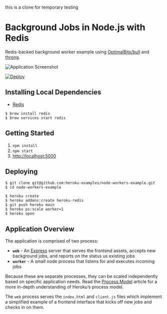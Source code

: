 this is a clone for temporary testing
 
# Background Jobs in Node.js with Redis

Redis-backed background worker example using [OptimalBits/bull](https://github.com/OptimalBits/bull) and [throng](https://github.com/hunterloftis/throng).

![Application Screenshot](https://user-images.githubusercontent.com/175496/55593654-80d41300-56f1-11e9-9366-2eb60bbcf38c.png)

[![Deploy](https://www.herokucdn.com/deploy/button.png)](https://heroku.com/deploy?template=https://github.com/heroku-examples/node-workers-example)

## Installing Local Dependencies

- [Redis](https://redis.io/)

```
$ brew install redis
$ brew services start redis
```

## Getting Started

1. `npm install`
2. `npm start`
3. [http://localhost:5000](http://localhost:5000)

## Deploying

```
$ git clone git@github.com:heroku-examples/node-workers-example.git
$ cd node-workers-example

$ heroku create
$ heroku addons:create heroku-redis
$ git push heroku main
$ heroku ps:scale worker=1
$ heroku open
```

## Application Overview

The application is comprised of two process: 

- **`web`** - An [Express](https://expressjs.com/) server that serves the frontend assets, accepts new background jobs, and reports on the status us existing jobs
- **`worker`** - A small node process that listens for and executes incoming jobs

Because these are separate processes, they can be scaled independently based on specific application needs. Read the [Process Model](https://devcenter.heroku.com/articles/process-model) article for a more in-depth understanding of Heroku’s process model.

The `web` process serves the `index.html` and `client.js` files which implement a simplified example of a frontend interface that kicks off new jobs and checks in on them.
